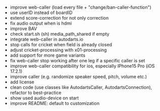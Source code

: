 - improve web-caller (load every file + "change/ban-caller-function")
- use userID instead of boardID
- extend score-correction for not only correction
- fix audio output when is hdmi
- improve BAV
- check start.sh (sh) media_path_shared if empty
- integrate web-caller in autodarts.io
- stop calls for cricket when field is already closed
- adjust cricket-processing with x01-processing
- add support for more game variants
- fix web-caller stop working after one leg if a specific caller is set
- improve web-caller compatibility for ios, especially IPhone15 Pro (iOS 17.2.1)
- improve caller (e.g. randomize speaker speed, pitch, volume etc.)
- add license
- clean code (use classes like AutodartsCaller, AutodartsConnection), refactor to best-practice
- show used audio-device on start
- improve README: default to customization